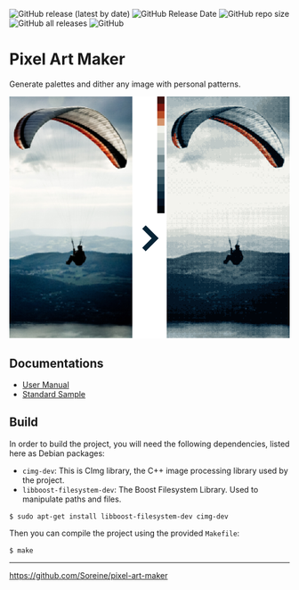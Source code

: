 ![GitHub release (latest by date)](https://img.shields.io/github/v/release/ImageProcessing-ElectronicPublications/pixel-art-maker)
![GitHub Release Date](https://img.shields.io/github/release-date/ImageProcessing-ElectronicPublications/pixel-art-maker)
![GitHub repo size](https://img.shields.io/github/repo-size/ImageProcessing-ElectronicPublications/pixel-art-maker)
![GitHub all releases](https://img.shields.io/github/downloads/ImageProcessing-ElectronicPublications/pixel-art-maker/total)
![GitHub](https://img.shields.io/github/license/ImageProcessing-ElectronicPublications/pixel-art-maker)

# Pixel Art Maker

Generate palettes and dither any image with personal patterns.

![Example](doc/images/process.png)

## Documentations

* [User Manual](doc/MANUAL.md)
* [Standard Sample](doc/EXAMPLE.md)

## Build

In order to build the project, you will need the following
dependencies, listed here as Debian packages:

* `cimg-dev`: This is CImg library, the C++ image processing library used by the project.
* `libboost-filesystem-dev`: The Boost Filesystem Library. Used to
  manipulate paths and files.

```
$ sudo apt-get install libboost-filesystem-dev cimg-dev
```

Then you can compile the project using the provided `Makefile`:

```
$ make
```

----  
https://github.com/Soreine/pixel-art-maker
